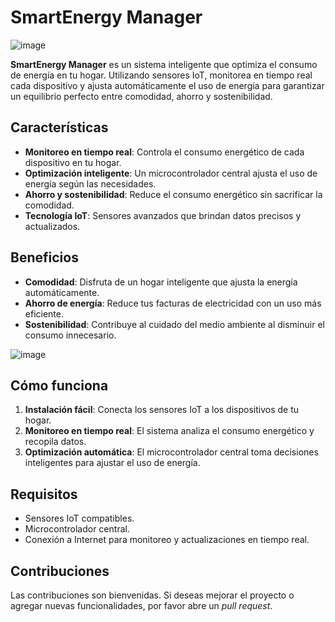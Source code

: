 # SmartEnergy Manager

![image](https://github.com/user-attachments/assets/4883030c-8f30-4817-ba5a-38c063c386b4)

**SmartEnergy Manager** es un sistema inteligente que optimiza el consumo de energía en tu hogar. Utilizando sensores IoT, monitorea en tiempo real cada dispositivo y ajusta automáticamente el uso de energía para garantizar un equilibrio perfecto entre comodidad, ahorro y sostenibilidad.

## Características

- **Monitoreo en tiempo real**: Controla el consumo energético de cada dispositivo en tu hogar.
- **Optimización inteligente**: Un microcontrolador central ajusta el uso de energía según las necesidades.
- **Ahorro y sostenibilidad**: Reduce el consumo energético sin sacrificar la comodidad.
- **Tecnología IoT**: Sensores avanzados que brindan datos precisos y actualizados.

## Beneficios

- **Comodidad**: Disfruta de un hogar inteligente que ajusta la energía automáticamente.
- **Ahorro de energía**: Reduce tus facturas de electricidad con un uso más eficiente.
- **Sostenibilidad**: Contribuye al cuidado del medio ambiente al disminuir el consumo innecesario.

![image](https://github.com/user-attachments/assets/e5e7eaf9-456a-4217-b777-2be095209534)

## Cómo funciona

1. **Instalación fácil**: Conecta los sensores IoT a los dispositivos de tu hogar.
2. **Monitoreo en tiempo real**: El sistema analiza el consumo energético y recopila datos.
3. **Optimización automática**: El microcontrolador central toma decisiones inteligentes para ajustar el uso de energía.

## Requisitos

- Sensores IoT compatibles.
- Microcontrolador central.
- Conexión a Internet para monitoreo y actualizaciones en tiempo real.

## Contribuciones

Las contribuciones son bienvenidas. Si deseas mejorar el proyecto o agregar nuevas funcionalidades, por favor abre un *pull request*.
